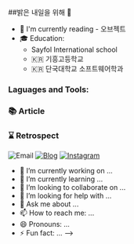 ##밝은 내일을 위해 👋
- 📖 I'm currently reading - 오브젝트
- 🎓 Education: 
    -    Sayfol International school
    - 🇰🇷 기흥고등학교
    - 🇰🇷 단국대학교 소프트웨어학과


### Laguages and Tools:





### 📚 Article

### ⌛️ Retrospect


![Email](https://img.shields.io/badge/sanha0498@gmail.com-red?logo=gmail&logoColor=fff) [![Blog](https://img.shields.io/badge/TIL-https://headf1rst.github.io/TIL/-%23333?labelColor=%23aaa)](https://headf1rst.github.io/TIL/) [![Instagram](https://img.shields.io/badge/instagram-E4405F?style=flat-square&logo=instagram&logoColor=white)](https://www.instagram.com/sanha.io)


[instagram]:https://www.instagram.com/sh_.jun/
[email]:32172086@dankook.ac.kr

- 🔭 I’m currently working on ...
- 🌱 I’m currently learning ...
- 👯 I’m looking to collaborate on ...
- 🤔 I’m looking for help with ...
- 💬 Ask me about ...
- 📫 How to reach me: ...
- 😄 Pronouns: ...
- ⚡ Fun fact: ...
-->
